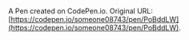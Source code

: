 # 

A Pen created on CodePen.io. Original URL: [https://codepen.io/someone08743/pen/PoBddLW](https://codepen.io/someone08743/pen/PoBddLW).

